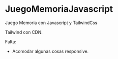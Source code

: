 # JuegoMemoriaJavascript
Juego Memoria con Javascript y TailwindCss

Tailwind con CDN.

Falta: 
 - Acomodar algunas cosas responsive.
